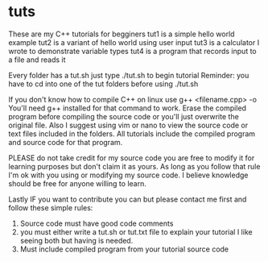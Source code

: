# tuts
These are my C++ tutorials for begginers 
tut1 is a simple hello world example
tut2 is a variant of hello world using user input
tut3 is a calculator I wrote to demonstrate variable types
tut4 is a program that records input to a file and reads it

Every folder has a tut.sh just type ./tut.sh to begin tutorial 
Reminder: you have to cd into one of the tut folders before using ./tut.sh 

If you don't know how to compile C++ on linux use g++ <filename.cpp> -o <outputfilename>
You'll need g++ installed for that command to work.
Erase the compiled program before compiling the source code or you'll just overwrite the original file.
Also I suggest using vim or nano to view the source code or text files included in the folders.
All tutorials include the compiled program and source code for that program.

PLEASE do not take credit for my source code you are free to modify it for learning purposes but don't claim it as yours.
As long as you follow that rule I'm ok with you using or modifying my source code. I believe knowledge should be free for anyone willing to learn.

Lastly IF you want to contribute you can but please contact me first and follow these simple rules:
1. Source code must have good code comments
2. you must either write a tut.sh or tut.txt file to explain your tutorial I like seeing both but having is needed.
3. Must include compiled program from your tutorial source code

